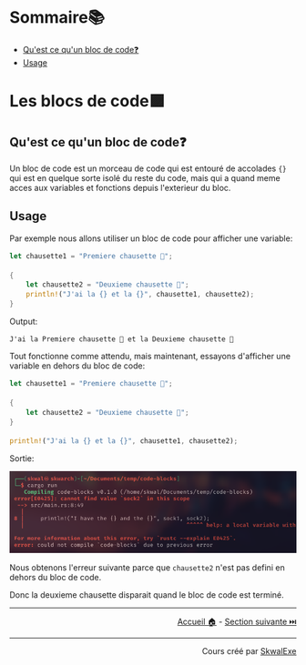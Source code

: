 # Sommaire📚

- [Qu'est ce qu'un bloc de code❓](#quest-ce-quun-bloc-de-code)
- [Usage](#usage)

# Les blocs de code🟪

## Qu'est ce qu'un bloc de code❓

Un bloc de code est un morceau de code qui est entouré de accolades `{}` qui est en quelque sorte isolé du reste du code, mais qui a quand meme acces aux variables et fonctions depuis l'exterieur du bloc.

## Usage 

Par exemple nous allons utiliser un bloc de code pour afficher une variable:

```rust
let chausette1 = "Premiere chausette 🧦";

{
    let chausette2 = "Deuxieme chausette 🧦";
    println!("J'ai la {} et la {}", chausette1, chausette2);
}
```

Output:

```
J'ai la Premiere chausette 🧦 et la Deuxieme chausette 🧦
```

Tout fonctionne comme attendu, mais maintenant, essayons d'afficher une variable en dehors du bloc de code:

```rust
let chausette1 = "Premiere chausette 🧦";

{
    let chausette2 = "Deuxieme chausette 🧦";
}

println!("J'ai la {} et la {}", chausette1, chausette2);
```

Sortie:

![](1.png)

Nous obtenons l'erreur suivante parce que `chausette2` n'est pas defini en dehors du bloc de code.

Donc la deuxieme chausette disparait quand le bloc de code est terminé.

---

<p align="right"><a href="../..">Accueil 🏠</a> - <a href="../shadowing">Section suivante ⏭️</a></p>

---

<p align="right">Cours créé par <a href="https://github.com/SkwalExe/" target="_blank">SkwalExe</a></p>